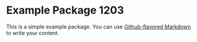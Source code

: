 # Example Package 1203
This is a simple example package. You can use [Github-flavored 
Markdown](https://guides.github.com/features/mastering-markdown/)
to write your content.
